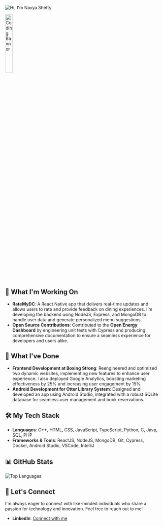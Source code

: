 

![Hi, I'm Navya Shetty](https://dummyimage.com/600x100/000/800080.png&text=Hi,+I'm+Navya+Shetty)


<img src="https://media.giphy.com/media/WUlplcMpOCEmTGBtBW/giphy.gif" width="22%" alt="Coding Banner" />

## 📌 What I'm Working On

- **RateMyDC**: A React Native app that delivers real-time updates and allows users to rate and provide feedback on dining experiences. I’m developing the backend using NodeJS, Express, and MongoDB to handle user data and generate personalized menu suggestions.
- **Open Source Contributions**: Contributed to the **Open Energy Dashboard** by engineering unit tests with Cypress and producing comprehensive documentation to ensure a seamless experience for developers and users alike.

## 🌟 What I've Done

- **Frontend Development at Boxing Strong**: Reengineered and optimized two dynamic websites, implementing new features to enhance user experience. I also deployed Google Analytics, boosting marketing effectiveness by 25% and increasing user engagement by 15%.
- **Android Development for Otter Library System**: Designed and developed an app using Android Studio, integrated with a robust SQLite database for seamless user management and book reservations.

## 🛠️ My Tech Stack

- **Languages**: C++, HTML, CSS, JavaScript, TypeScript, Python, C, Java, SQL, PHP
- **Frameworks & Tools**: ReactJS, NodeJS, MongoDB, Git, Cypress, Docker, Android Studio, VSCode, IntelliJ



## 📊 GitHub Stats

<!-- ![Navya's GitHub Stats](https://github-readme-stats.vercel.app/api?username=navya-01&show_icons=true&theme=radical) -->

![Top Languages](https://github-readme-stats.vercel.app/api/top-langs/?username=navya-01&layout=compact&theme=radical)

## 💬 Let's Connect

I'm always eager to connect with like-minded individuals who share a passion for technology and innovation. Feel free to reach out to me!

- **LinkedIn**: [Connect with me](https://www.linkedin.com/in/navyashetty01/)

